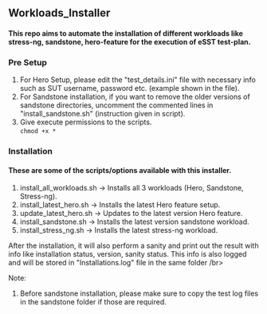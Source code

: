 ## Workloads_Installer

#### This repo aims to automate the installation of different workloads like stress-ng, sandstone, hero-feature for the execution of eSST test-plan.

### Pre Setup
1. For Hero Setup, please edit the "test_details.ini" file with necessary info such as SUT username, password etc. (example shown in the file).
2. For Sandstone installation, if you want to remove the older versions of sandstone directories, uncomment the commented lines in "install_sandstone.sh" (instruction given in script).
3. Give execute permissions to the scripts.  
` chmod +x * `

### Installation
#### These are some of the scripts/options available with this installer.
1. install_all_workloads.sh -> Installs all 3 workloads (Hero, Sandstone, Stress-ng).
2. install_latest_hero.sh -> Installs the latest Hero feature setup.
3. update_latest_hero.sh -> Updates to the latest version Hero feature.
4. install_sandstone.sh -> Installs the latest version sandstone workload.
5. install_stress_ng.sh -> Installs the latest stress-ng workload.

After the installation, it will also perform a sanity and print out the result with info like installation status, version, sanity status. This info is also logged and will be stored in "Installations.log" file in the same folder /br>

Note: 
1. Before sandstone installation, please make sure to copy the test log files in the sandstone folder if those are required.
